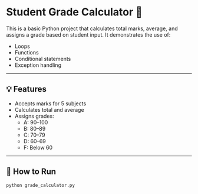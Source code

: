 # Student Grade Calculator 🧮

This is a basic Python project that calculates total marks, average, and assigns a grade based on student input. It demonstrates the use of:

- Loops
- Functions
- Conditional statements
- Exception handling

---

## 💡 Features

- Accepts marks for 5 subjects
- Calculates total and average
- Assigns grades:
  - A: 90–100
  - B: 80–89
  - C: 70–79
  - D: 60–69
  - F: Below 60

---

## 🚀 How to Run

```bash
python grade_calculator.py

